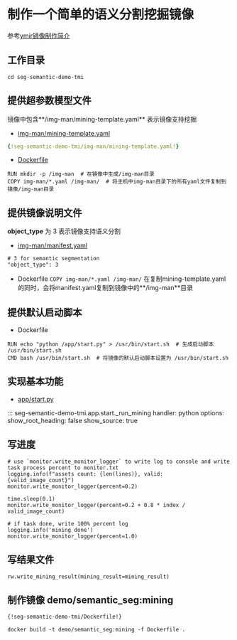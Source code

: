 # 制作一个简单的语义分割挖掘镜像

参考[ymir镜像制作简介](../overview/ymir-executor.md)

## 工作目录

```
cd seg-semantic-demo-tmi
```

## 提供超参数模型文件

镜像中包含**/img-man/mining-template.yaml** 表示镜像支持挖掘

- [img-man/mining-template.yaml](https://github.com/modelai/ymir-executor-fork/tree/ymir-dev/seg-semantic-demo-tmi/img-man/mining-template.yaml)

```yaml
{!seg-semantic-demo-tmi/img-man/mining-template.yaml!}
```

- [Dockerfile](https://github.com/modelai/ymir-executor-fork/tree/ymir-dev/seg-semantic-demo-tmi/Dockerfile)

```
RUN mkdir -p /img-man  # 在镜像中生成/img-man目录
COPY img-man/*.yaml /img-man/  # 将主机中img-man目录下的所有yaml文件复制到镜像/img-man目录
```

## 提供镜像说明文件

**object_type** 为 3 表示镜像支持语义分割

- [img-man/manifest.yaml](https://github.com/modelai/ymir-executor-fork/tree/ymir-dev/seg-semantic-demo-tmi/img-man/manifest.yaml)
```
# 3 for semantic segmentation
"object_type": 3
```

- Dockerfile
`COPY img-man/*.yaml /img-man/` 在复制mining-template.yaml的同时，会将manifest.yaml复制到镜像中的**/img-man**目录

## 提供默认启动脚本

- Dockerfile
```
RUN echo "python /app/start.py" > /usr/bin/start.sh  # 生成启动脚本 /usr/bin/start.sh
CMD bash /usr/bin/start.sh  # 将镜像的默认启动脚本设置为 /usr/bin/start.sh
```

## 实现基本功能

- [app/start.py](https://github.com/modelai/ymir-executor-fork/tree/ymir-dev/seg-semantic-demo-tmi/app/start.py)

::: seg-semantic-demo-tmi.app.start._run_mining
    handler: python
    options:
      show_root_heading: false
      show_source: true

## 写进度

```
# use `monitor.write_monitor_logger` to write log to console and write task process percent to monitor.txt
logging.info(f"assets count: {len(lines)}, valid: {valid_image_count}")
monitor.write_monitor_logger(percent=0.2)

time.sleep(0.1)
monitor.write_monitor_logger(percent=0.2 + 0.8 * index / valid_image_count)

# if task done, write 100% percent log
logging.info('mining done')
monitor.write_monitor_logger(percent=1.0)
```

## 写结果文件

```
rw.write_mining_result(mining_result=mining_result)
```

## 制作镜像 demo/semantic_seg:mining

```dockerfile
{!seg-semantic-demo-tmi/Dockerfile!}
```

```
docker build -t demo/semantic_seg:mining -f Dockerfile .
```
